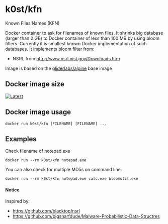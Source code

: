 # k0st/kfn

Known Files Names (KFN)

Docker container to ask for filenames of known files. It shrinks big database (larger than 2 GB) to Docker container of less than 100 MB by using bloom filters.
Currently it is smallest known Docker implementation of such databases. It implements bloom filter from:

- NSRL from http://www.nsrl.nist.gov/Downloads.htm

Image is based on the [gliderlabs/alpine](https://registry.hub.docker.com/u/gliderlabs/alpine/) base image

## Docker image size

[![Latest](https://badge.imagelayers.io/k0st/kfn.svg)](https://imagelayers.io/?images=k0st/kfn:latest 'latest')

## Docker image usage

```
docker run k0st/kfn [FILENAME] [FILENAME] ...
```

## Examples

Check filename of notepad.exe

```
docker run --rm k0st/kfn notepad.exe
```

You can also check for multiple MD5s on command line:

```
docker run --rm k0st/kfn notepad.exe calc.exe bloomutil.exe
```

#### Notice
Inspired by:

- https://github.com/blacktop/nsrl
- https://github.com/bigsnarfdude/Malware-Probabilistic-Data-Structres
